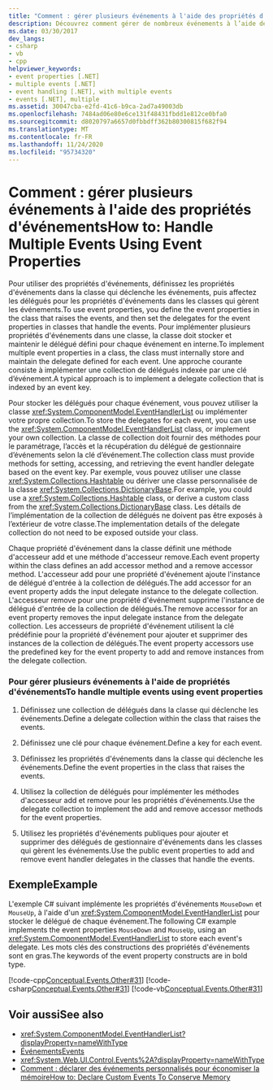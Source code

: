 ```yaml
---
title: "Comment : gérer plusieurs événements à l'aide des propriétés d'événements"
description: Découvrez comment gérer de nombreux événements à l’aide des propriétés d’événement. Définir des collections déléguées, des clés d’événement & des propriétés d’événement. Implémentez les méthodes d’accesseur Add & Remove.
ms.date: 03/30/2017
dev_langs:
- csharp
- vb
- cpp
helpviewer_keywords:
- event properties [.NET]
- multiple events [.NET]
- event handling [.NET], with multiple events
- events [.NET], multiple
ms.assetid: 30047cba-e2fd-41c6-b9ca-2ad7a49003db
ms.openlocfilehash: 7484ad06e80e6ce131f48431fbdd1e812ce0bfa0
ms.sourcegitcommit: d8020797a6657d0fbbdff362b80300815f682f94
ms.translationtype: MT
ms.contentlocale: fr-FR
ms.lasthandoff: 11/24/2020
ms.locfileid: "95734320"
---
```

# <a name="how-to-handle-multiple-events-using-event-properties"></a><span data-ttu-id="808bc-105">Comment : gérer plusieurs événements à l'aide des propriétés d'événements</span><span class="sxs-lookup"><span data-stu-id="808bc-105">How to: Handle Multiple Events Using Event Properties</span></span>

<span data-ttu-id="808bc-106">Pour utiliser des propriétés d'événements, définissez les propriétés d'événements dans la classe qui déclenche les événements, puis affectez les délégués pour les propriétés d'événements dans les classes qui gèrent les événements.</span><span class="sxs-lookup"><span data-stu-id="808bc-106">To use event properties, you define the event properties in the class that raises the events, and then set the delegates for the event properties in classes that handle the events.</span></span> <span data-ttu-id="808bc-107">Pour implémenter plusieurs propriétés d'événements dans une classe, la classe doit stocker et maintenir le délégué défini pour chaque événement en interne.</span><span class="sxs-lookup"><span data-stu-id="808bc-107">To implement multiple event properties in a class, the class must internally store and maintain the delegate defined for each event.</span></span> <span data-ttu-id="808bc-108">Une approche courante consiste à implémenter une collection de délégués indexée par une clé d’événement.</span><span class="sxs-lookup"><span data-stu-id="808bc-108">A typical approach is to implement a delegate collection that is indexed by an event key.</span></span>  
  
 <span data-ttu-id="808bc-109">Pour stocker les délégués pour chaque événement, vous pouvez utiliser la classe <xref:System.ComponentModel.EventHandlerList> ou implémenter votre propre collection.</span><span class="sxs-lookup"><span data-stu-id="808bc-109">To store the delegates for each event, you can use the <xref:System.ComponentModel.EventHandlerList> class, or implement your own collection.</span></span> <span data-ttu-id="808bc-110">La classe de collection doit fournir des méthodes pour le paramétrage, l’accès et la récupération du délégué de gestionnaire d’événements selon la clé d’événement.</span><span class="sxs-lookup"><span data-stu-id="808bc-110">The collection class must provide methods for setting, accessing, and retrieving the event handler delegate based on the event key.</span></span> <span data-ttu-id="808bc-111">Par exemple, vous pouvez utiliser une classe <xref:System.Collections.Hashtable> ou dériver une classe personnalisée de la classe <xref:System.Collections.DictionaryBase>.</span><span class="sxs-lookup"><span data-stu-id="808bc-111">For example, you could use a <xref:System.Collections.Hashtable> class, or derive a custom class from the <xref:System.Collections.DictionaryBase> class.</span></span> <span data-ttu-id="808bc-112">Les détails de l’implémentation de la collection de délégués ne doivent pas être exposés à l’extérieur de votre classe.</span><span class="sxs-lookup"><span data-stu-id="808bc-112">The implementation details of the delegate collection do not need to be exposed outside your class.</span></span>  
  
 <span data-ttu-id="808bc-113">Chaque propriété d'événement dans la classe définit une méthode d'accesseur add et une méthode d'accesseur remove.</span><span class="sxs-lookup"><span data-stu-id="808bc-113">Each event property within the class defines an add accessor method and a remove accessor method.</span></span> <span data-ttu-id="808bc-114">L'accesseur add pour une propriété d'événement ajoute l'instance de délégué d'entrée à la collection de délégués.</span><span class="sxs-lookup"><span data-stu-id="808bc-114">The add accessor for an event property adds the input delegate instance to the delegate collection.</span></span> <span data-ttu-id="808bc-115">L'accesseur remove pour une propriété d'événement supprime l'instance de délégué d'entrée de la collection de délégués.</span><span class="sxs-lookup"><span data-stu-id="808bc-115">The remove accessor for an event property removes the input delegate instance from the delegate collection.</span></span> <span data-ttu-id="808bc-116">Les accesseurs de propriété d'événement utilisent la clé prédéfinie pour la propriété d'événement pour ajouter et supprimer des instances de la collection de délégués.</span><span class="sxs-lookup"><span data-stu-id="808bc-116">The event property accessors use the predefined key for the event property to add and remove instances from the delegate collection.</span></span>  
  
### <a name="to-handle-multiple-events-using-event-properties"></a><span data-ttu-id="808bc-117">Pour gérer plusieurs événements à l'aide de propriétés d'événements</span><span class="sxs-lookup"><span data-stu-id="808bc-117">To handle multiple events using event properties</span></span>  
  
1. <span data-ttu-id="808bc-118">Définissez une collection de délégués dans la classe qui déclenche les événements.</span><span class="sxs-lookup"><span data-stu-id="808bc-118">Define a delegate collection within the class that raises the events.</span></span>  
  
2. <span data-ttu-id="808bc-119">Définissez une clé pour chaque événement.</span><span class="sxs-lookup"><span data-stu-id="808bc-119">Define a key for each event.</span></span>  
  
3. <span data-ttu-id="808bc-120">Définissez les propriétés d'événements dans la classe qui déclenche les événements.</span><span class="sxs-lookup"><span data-stu-id="808bc-120">Define the event properties in the class that raises the events.</span></span>  
  
4. <span data-ttu-id="808bc-121">Utilisez la collection de délégués pour implémenter les méthodes d'accesseur add et remove pour les propriétés d'événements.</span><span class="sxs-lookup"><span data-stu-id="808bc-121">Use the delegate collection to implement the add and remove accessor methods for the event properties.</span></span>  
  
5. <span data-ttu-id="808bc-122">Utilisez les propriétés d'événements publiques pour ajouter et supprimer des délégués de gestionnaire d'événements dans les classes qui gèrent les événements.</span><span class="sxs-lookup"><span data-stu-id="808bc-122">Use the public event properties to add and remove event handler delegates in the classes that handle the events.</span></span>  
  
## <a name="example"></a><span data-ttu-id="808bc-123">Exemple</span><span class="sxs-lookup"><span data-stu-id="808bc-123">Example</span></span>  

 <span data-ttu-id="808bc-124">L'exemple C# suivant implémente les propriétés d'événements `MouseDown` et `MouseUp`, à l'aide d'un <xref:System.ComponentModel.EventHandlerList> pour stocker le délégué de chaque événement.</span><span class="sxs-lookup"><span data-stu-id="808bc-124">The following C# example implements the event properties `MouseDown` and `MouseUp`, using an <xref:System.ComponentModel.EventHandlerList> to store each event's delegate.</span></span> <span data-ttu-id="808bc-125">Les mots clés des constructions des propriétés d'événements sont en gras.</span><span class="sxs-lookup"><span data-stu-id="808bc-125">The keywords of the event property constructs are in bold type.</span></span>  
  
 [!code-cpp[Conceptual.Events.Other#31](../../../samples/snippets/cpp/VS_Snippets_CLR/conceptual.events.other/cpp/example3.cpp#31)]
 [!code-csharp[Conceptual.Events.Other#31](../../../samples/snippets/csharp/VS_Snippets_CLR/conceptual.events.other/cs/example3.cs#31)]
 [!code-vb[Conceptual.Events.Other#31](../../../samples/snippets/visualbasic/VS_Snippets_CLR/conceptual.events.other/vb/example3.vb#31)]  
  
## <a name="see-also"></a><span data-ttu-id="808bc-126">Voir aussi</span><span class="sxs-lookup"><span data-stu-id="808bc-126">See also</span></span>

- <xref:System.ComponentModel.EventHandlerList?displayProperty=nameWithType>
- [<span data-ttu-id="808bc-127">Événements</span><span class="sxs-lookup"><span data-stu-id="808bc-127">Events</span></span>](index.md)
- <xref:System.Web.UI.Control.Events%2A?displayProperty=nameWithType>
- [<span data-ttu-id="808bc-128">Comment : déclarer des événements personnalisés pour économiser la mémoire</span><span class="sxs-lookup"><span data-stu-id="808bc-128">How to: Declare Custom Events To Conserve Memory</span></span>](../../visual-basic/programming-guide/language-features/events/how-to-declare-custom-events-to-conserve-memory.md)
